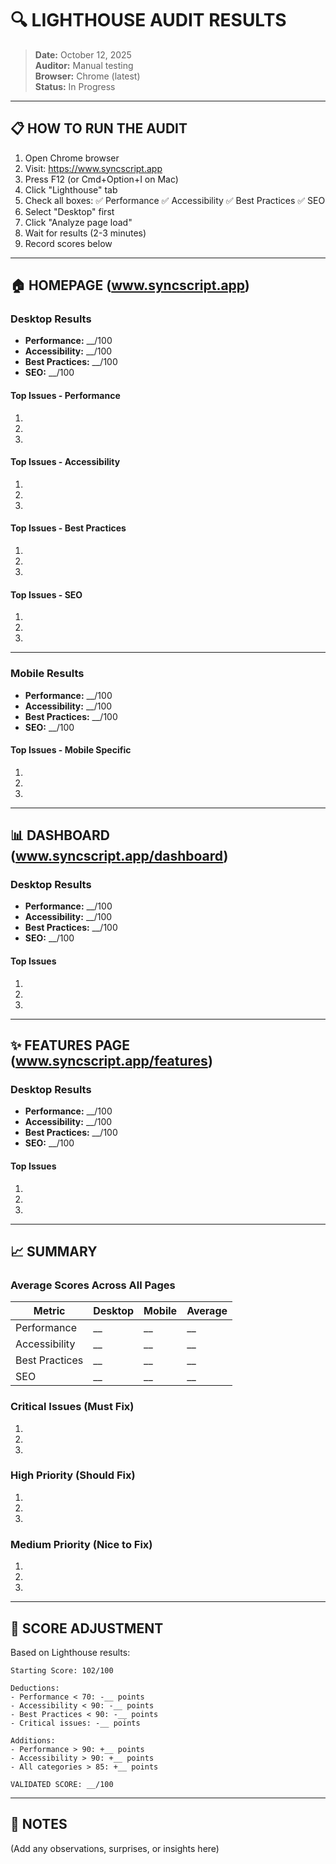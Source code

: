 # 🔍 LIGHTHOUSE AUDIT RESULTS

> **Date:** October 12, 2025  
> **Auditor:** Manual testing  
> **Browser:** Chrome (latest)  
> **Status:** In Progress  

---

## 📋 HOW TO RUN THE AUDIT

1. Open Chrome browser
2. Visit: https://www.syncscript.app
3. Press F12 (or Cmd+Option+I on Mac)
4. Click "Lighthouse" tab
5. Check all boxes: ✅ Performance ✅ Accessibility ✅ Best Practices ✅ SEO
6. Select "Desktop" first
7. Click "Analyze page load"
8. Wait for results (2-3 minutes)
9. Record scores below

---

## 🏠 HOMEPAGE (www.syncscript.app)

### Desktop Results
- **Performance:** __/100
- **Accessibility:** __/100
- **Best Practices:** __/100
- **SEO:** __/100

#### Top Issues - Performance
1. 
2. 
3. 

#### Top Issues - Accessibility
1. 
2. 
3. 

#### Top Issues - Best Practices
1. 
2. 
3. 

#### Top Issues - SEO
1. 
2. 
3. 

---

### Mobile Results
- **Performance:** __/100
- **Accessibility:** __/100
- **Best Practices:** __/100
- **SEO:** __/100

#### Top Issues - Mobile Specific
1. 
2. 
3. 

---

## 📊 DASHBOARD (www.syncscript.app/dashboard)

### Desktop Results
- **Performance:** __/100
- **Accessibility:** __/100
- **Best Practices:** __/100
- **SEO:** __/100

#### Top Issues
1. 
2. 
3. 

---

## ✨ FEATURES PAGE (www.syncscript.app/features)

### Desktop Results
- **Performance:** __/100
- **Accessibility:** __/100
- **Best Practices:** __/100
- **SEO:** __/100

#### Top Issues
1. 
2. 
3. 

---

## 📈 SUMMARY

### Average Scores Across All Pages

| Metric | Desktop | Mobile | Average |
|--------|---------|--------|---------|
| Performance | __ | __ | __ |
| Accessibility | __ | __ | __ |
| Best Practices | __ | __ | __ |
| SEO | __ | __ | __ |

### Critical Issues (Must Fix)
1. 
2. 
3. 

### High Priority (Should Fix)
1. 
2. 
3. 

### Medium Priority (Nice to Fix)
1. 
2. 
3. 

---

## 🎯 SCORE ADJUSTMENT

Based on Lighthouse results:

```
Starting Score: 102/100

Deductions:
- Performance < 70: -__ points
- Accessibility < 90: -__ points
- Best Practices < 90: -__ points
- Critical issues: -__ points

Additions:
- Performance > 90: +__ points
- Accessibility > 90: +__ points
- All categories > 85: +__ points

VALIDATED SCORE: __/100
```

---

## 📝 NOTES

(Add any observations, surprises, or insights here)


